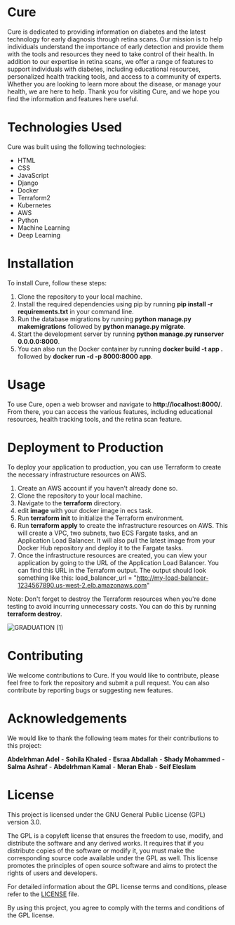 # Cure
Cure is dedicated to providing information on diabetes and the latest technology for early diagnosis through retina scans. Our mission is to help individuals understand the importance of early detection and provide them with the tools and resources they need to take control of their health. In addition to our expertise in retina scans, we offer a range of features to support individuals with diabetes, including educational resources, personalized health tracking tools, and access to a community of experts. Whether you are looking to learn more about the disease, or manage your health, we are here to help. Thank you for visiting Cure, and we hope you find the information and features here useful.

# Technologies Used
Cure was built using the following technologies:

- HTML
- CSS
- JavaScript
- Django
- Docker
- Terraform2
- Kubernetes
- AWS
- Python
- Machine Learning
- Deep Learning


# Installation
To install Cure, follow these steps:

1. Clone the repository to your local machine.
2. Install the required dependencies using pip by running **pip install -r requirements.txt** in your command line.
3. Run the database migrations by running **python manage.py makemigrations** followed by **python manage.py migrate**.
4. Start the development server by running **python manage.py runserver 0.0.0.0:8000**.
5. You can also run the Docker container by running **docker build -t app .** followed by **docker run -d -p 8000:8000 app**.


# Usage
To use Cure, open a web browser and navigate to **http://localhost:8000/**. From there, you can access the various features, including educational resources, health tracking tools, and the retina scan feature.

# Deployment to Production
To deploy your application to production, you can use Terraform to create the necessary infrastructure resources on AWS.

1. Create an AWS account if you haven't already done so.
2. Clone the repository to your local machine.
3. Navigate to the **terraform** directory.
4. edit **image** with your docker image in ecs task.
5. Run **terraform init** to initialize the Terraform environment.
6. Run **terraform apply** to create the infrastructure resources on AWS. This will create a VPC, two subnets, two ECS Fargate tasks, and an Application Load Balancer.
It will also pull the latest image from your Docker Hub repository and deploy it to the Fargate tasks.
7. Once the infrastructure resources are created, you can view your application by going to the URL of the Application Load Balancer.
You can find this URL in the Terraform output.
The output should look something like this: load_balancer_url = "http://my-load-balancer-1234567890.us-west-2.elb.amazonaws.com"

Note: Don't forget to destroy the Terraform resources when you're done testing to avoid incurring unnecessary costs. You can do this by running **terraform destroy**.


![GRADUATION (1)](https://github.com/abdelrhmanawidaa/grad-proj/assets/108242922/5252fc8b-2670-455f-8317-9381e6a8e621)


# Contributing
We welcome contributions to Cure. If you would like to contribute, please feel free to fork the repository and submit a pull request. You can also contribute by reporting bugs or suggesting new features.


# Acknowledgements
We would like to thank the following team mates for their contributions to this project:

**Abdelrhman Adel** -
**Sohila Khaled** -
**Esraa Abdallah** -
**Shady Mohammed** -
**Salma Ashraf** -
**Abdelrhman Kamal** -
**Meran Ehab** -
**Seif Eleslam** 


# License

This project is licensed under the GNU General Public License (GPL) version 3.0. 

The GPL is a copyleft license that ensures the freedom to use, modify, and distribute the software and any derived works. It requires that if you distribute copies of the software or modify it, you must make the corresponding source code available under the GPL as well. This license promotes the principles of open source software and aims to protect the rights of users and developers.

For detailed information about the GPL license terms and conditions, please refer to the [LICENSE](./LICENSE) file.

By using this project, you agree to comply with the terms and conditions of the GPL license.

